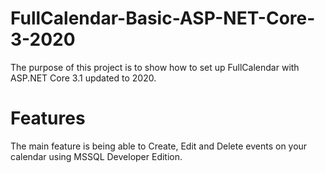 # FullCalendar-Basic-ASP-NET-Core-3-2020

The purpose of this project is to show how to set up FullCalendar with ASP.NET Core 3.1 updated to 2020. 

# Features

The main feature is being able to Create, Edit and Delete events on your calendar using MSSQL Developer Edition.
